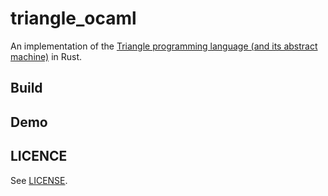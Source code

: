 # triangle_ocaml

An implementation of the [Triangle programming language (and its abstract machine)](https://www.dcs.gla.ac.uk/~daw/books/PLPJ/) in Rust.

## Build

## Demo

## LICENCE

See [LICENSE](LICENSE).